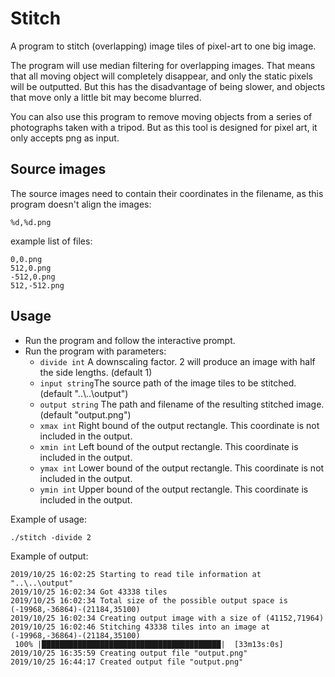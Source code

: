 # Stitch

A program to stitch (overlapping) image tiles of pixel-art to one big image.

The program will use median filtering for overlapping images.
That means that all moving object will completely disappear, and only the static pixels will be outputted.
But this has the disadvantage of being slower, and objects that move only a little bit may become blurred.

You can also use this program to remove moving objects from a series of photographs taken with a tripod.
But as this tool is designed for pixel art, it only accepts png as input.

## Source images

The source images need to contain their coordinates in the filename, as this program doesn't align the images:

`%d,%d.png`

example list of files:

``` Shell Session
0,0.png
512,0.png
-512,0.png
512,-512.png
```

## Usage

- Run the program and follow the interactive prompt.
- Run the program with parameters:
  - `divide int`
    A downscaling factor. 2 will produce an image with half the side lengths. (default 1)
  - `input string`The source path of the image tiles to be stitched. (default "..\\..\\output")
  - `output string`
    The path and filename of the resulting stitched image. (default "output.png")
  - `xmax int`
    Right bound of the output rectangle. This coordinate is not included in the output.
  - `xmin int`
    Left bound of the output rectangle. This coordinate is included in the output.
  - `ymax int`
    Lower bound of the output rectangle. This coordinate is not included in the output.
  - `ymin int`
    Upper bound of the output rectangle. This coordinate is included in the output.

Example of usage:

``` Shell Session
./stitch -divide 2
```

Example of output:

``` Shell Session
2019/10/25 16:02:25 Starting to read tile information at "..\..\output"
2019/10/25 16:02:34 Got 43338 tiles
2019/10/25 16:02:34 Total size of the possible output space is (-19968,-36864)-(21184,35100)
2019/10/25 16:02:34 Creating output image with a size of (41152,71964)
2019/10/25 16:02:46 Stitching 43338 tiles into an image at (-19968,-36864)-(21184,35100)
 100% |████████████████████████████████████████|  [33m13s:0s]
2019/10/25 16:35:59 Creating output file "output.png"
2019/10/25 16:44:17 Created output file "output.png"
```
